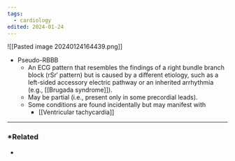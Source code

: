 ```yaml
---
tags:
  - cardiology
edited: 2024-01-24
---
```

![[Pasted image 20240124164439.png]]

- Pseudo-RBBB
	- An ECG pattern that resembles the findings of a right bundle branch block (rSr′ pattern) but is caused by a different etiology, such as a left-sided accessory electric pathway or an inherited arrhythmia (e.g., [[Brugada syndrome]]). 
	- May be partial (i.e., present only in some precordial leads).
	- Some conditions are found incidentally but may manifest with
		- [[Ventricular tachycardia]]


---
### *Related
- 